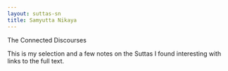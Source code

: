 ```yaml
---
layout: suttas-sn
title: Samyutta Nikaya
---
```


The Connected Discourses

This is my selection and a few notes on the Suttas I found interesting with links to the full text.
